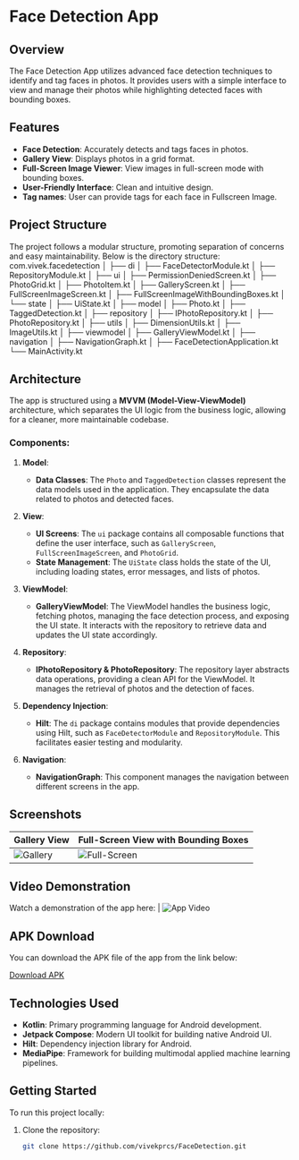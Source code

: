 
# Face Detection App
## Overview

The Face Detection App utilizes advanced face detection techniques to identify and tag faces in photos.
It provides users with a simple interface to view and manage their photos while highlighting detected faces with bounding boxes.

## Features

- **Face Detection**: Accurately detects and tags faces in photos.
- **Gallery View**: Displays photos in a grid format.
- **Full-Screen Image Viewer**: View images in full-screen mode with bounding boxes.
- **User-Friendly Interface**: Clean and intuitive design.
- **Tag names**: User can provide tags for each face in Fullscreen Image.

## Project Structure

The project follows a modular structure, promoting separation of concerns and easy maintainability. Below is the directory structure:
com.vivek.facedetection │ ├── di │ ├── FaceDetectorModule.kt │ ├── RepositoryModule.kt │ 
├── ui │ ├── PermissionDeniedScreen.kt │ ├── PhotoGrid.kt │ ├── PhotoItem.kt │ ├── GalleryScreen.kt │ ├── FullScreenImageScreen.kt │ ├── FullScreenImageWithBoundingBoxes.kt │ └── state │ ├── UiState.kt │ 
├── model │ ├── Photo.kt │ ├── TaggedDetection.kt │ 
├── repository │ ├── IPhotoRepository.kt │ ├── PhotoRepository.kt  │ 
├── utils │ ├── DimensionUtils.kt │ ├── ImageUtils.kt │ 
├── viewmodel │ ├── GalleryViewModel.kt │ 
├── navigation │ ├── NavigationGraph.kt │ 
├── FaceDetectionApplication.kt └── MainActivity.kt

## Architecture

The app is structured using a **MVVM (Model-View-ViewModel)** architecture, which separates the UI logic from the business logic, allowing for a cleaner, more maintainable codebase.

### Components:

1. **Model**:
    - **Data Classes**: The `Photo` and `TaggedDetection` classes represent the data models used in the application. They encapsulate the data related to photos and detected faces.

2. **View**:
    - **UI Screens**: The `ui` package contains all composable functions that define the user interface, such as `GalleryScreen`, `FullScreenImageScreen`, and `PhotoGrid`.
    - **State Management**: The `UiState` class holds the state of the UI, including loading states, error messages, and lists of photos.

3. **ViewModel**:
    - **GalleryViewModel**: The ViewModel handles the business logic, fetching photos, managing the face detection process, and exposing the UI state. It interacts with the repository to retrieve data and updates the UI state accordingly.

4. **Repository**:
    - **IPhotoRepository & PhotoRepository**: The repository layer abstracts data operations, providing a clean API for the ViewModel. It manages the retrieval of photos and the detection of faces.

5. **Dependency Injection**:
    - **Hilt**: The `di` package contains modules that provide dependencies using Hilt, such as `FaceDetectorModule` and `RepositoryModule`. This facilitates easier testing and modularity.

6. **Navigation**:
    - **NavigationGraph**: This component manages the navigation between different screens in the app.

## Screenshots

| Gallery View          | Full-Screen View with Bounding Boxes |
|-----------------------|-------------------------------------|
| ![Gallery](gallery_screenshot.png) | ![Full-Screen](fullscreen_screenshot.png) |

## Video Demonstration

Watch a demonstration of the app here:
| ![App Video](path/to/gallery_screenshot.png)

## APK Download

You can download the APK file of the app from the link below:

[Download APK](path/to/your/app.apk)

## Technologies Used

- **Kotlin**: Primary programming language for Android development.
- **Jetpack Compose**: Modern UI toolkit for building native Android UI.
- **Hilt**: Dependency injection library for Android.
- **MediaPipe**: Framework for building multimodal applied machine learning pipelines.

## Getting Started

To run this project locally:

1. Clone the repository:
   ```bash
   git clone https://github.com/vivekprcs/FaceDetection.git